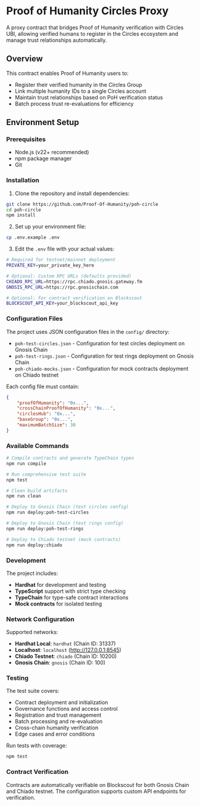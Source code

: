 # Proof of Humanity Circles Proxy

A proxy contract that bridges Proof of Humanity verification with Circles UBI, allowing verified humans to register in the Circles ecosystem and manage trust relationships automatically.

## Overview

This contract enables Proof of Humanity users to:
- Register their verified humanity in the Circles Group
- Link multiple humanity IDs to a single Circles account
- Maintain trust relationships based on PoH verification status
- Batch process trust re-evaluations for efficiency

## Environment Setup

### Prerequisites
- Node.js (v22+ recommended)
- npm package manager
- Git

### Installation

1. Clone the repository and install dependencies:
```bash
git clone https://github.com/Proof-Of-Humanity/poh-circle
cd poh-circle
npm install
```

2. Set up your environment file:
```bash
cp .env.example .env
```

3. Edit the `.env` file with your actual values:
```bash
# Required for testnet/mainnet deployment
PRIVATE_KEY=your_private_key_here

# Optional: Custom RPC URLs (defaults provided)
CHIADO_RPC_URL=https://rpc.chiado.gnosis.gateway.fm
GNOSIS_RPC_URL=https://rpc.gnosischain.com

# Optional: For contract verification on Blockscout
BLOCKSCOUT_API_KEY=your_blockscout_api_key

```

### Configuration Files

The project uses JSON configuration files in the `config/` directory:
- `poh-test-circles.json` - Configuration for test circles deployment on Gnosis Chain
- `poh-test-rings.json` - Configuration for test rings deployment on Gnosis Chain  
- `poh-chiado-mocks.json` - Configuration for mock contracts deployment on Chiado testnet

Each config file must contain:
```json
{
    "proofOfHumanity": "0x...",
    "crossChainProofOfHumanity": "0x...",
    "circlesHub": "0x...",
    "baseGroup": "0x...",
    "maximumBatchSize": 30
}
```

### Available Commands

```bash
# Compile contracts and generate TypeChain types
npm run compile

# Run comprehensive test suite
npm test

# Clean build artifacts
npm run clean

# Deploy to Gnosis Chain (test circles config)
npm run deploy:poh-test-circles

# Deploy to Gnosis Chain (test rings config)
npm run deploy:poh-test-rings

# Deploy to Chiado testnet (mock contracts)
npm run deploy:chiado
```

### Development

The project includes:
- **Hardhat** for development and testing
- **TypeScript** support with strict type checking
- **TypeChain** for type-safe contract interactions
- **Mock contracts** for isolated testing

### Network Configuration

Supported networks:
- **Hardhat Local**: `hardhat` (Chain ID: 31337)
- **Localhost**: `localhost` (http://127.0.0.1:8545)
- **Chiado Testnet**: `chiado` (Chain ID: 10200)
- **Gnosis Chain**: `gnosis` (Chain ID: 100)

### Testing

The test suite covers:
- Contract deployment and initialization
- Governance functions and access control
- Registration and trust management
- Batch processing and re-evaluation
- Cross-chain humanity verification
- Edge cases and error conditions

Run tests with coverage:
```bash
npm test
```

### Contract Verification

Contracts are automatically verifiable on Blockscout for both Gnosis Chain and Chiado testnet. The configuration supports custom API endpoints for verification.
